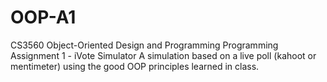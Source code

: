# OOP-A1
CS3560 Object-Oriented Design and Programming
Programming Assignment 1 - iVote Simulator
A simulation based on a live poll (kahoot or mentimeter) using the good OOP principles learned in class.
